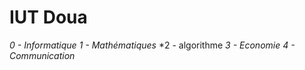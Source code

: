 # IUT Doua


*0 - Informatique*
*1 - Mathématiques*
*2 - algorithme
*3 - Economie*
*4 - Communication*
